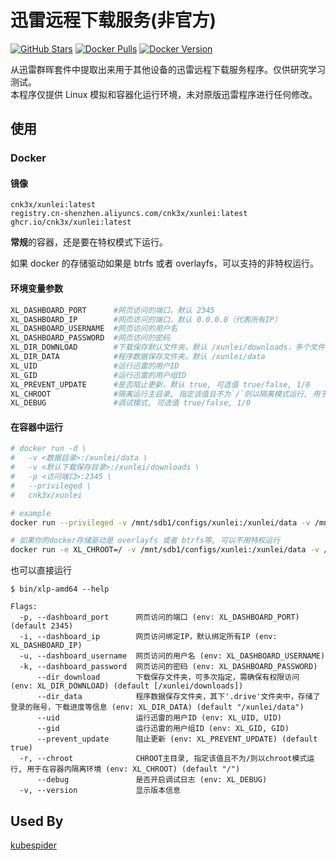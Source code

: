# 迅雷远程下载服务(非官方)

[![GitHub Stars][1]][2] [![Docker Pulls][3]][5] [![Docker Version][4]][5]

[1]: https://img.shields.io/github/stars/cnk3x/xunlei?style=flat
[2]: https://star-history.com/#cnk3x/xunlei&Date
[3]: https://img.shields.io/docker/pulls/cnk3x/xunlei.svg
[4]: https://img.shields.io/docker/v/cnk3x/xunlei
[5]: https://hub.docker.com/r/cnk3x/xunlei

从迅雷群晖套件中提取出来用于其他设备的迅雷远程下载服务程序。仅供研究学习测试。 \
本程序仅提供 Linux 模拟和容器化运行环境，未对原版迅雷程序进行任何修改。

## 使用

### Docker

#### 镜像

```plain
cnk3x/xunlei:latest
registry.cn-shenzhen.aliyuncs.com/cnk3x/xunlei:latest
ghcr.io/cnk3x/xunlei:latest
```

**常规**的容器，还是要在特权模式下运行。

如果 docker 的存储驱动如果是 btrfs 或者 overlayfs，可以支持的非特权运行。

#### 环境变量参数

```bash
XL_DASHBOARD_PORT      #网页访问的端口，默认 2345
XL_DASHBOARD_IP        #网页访问的端口，默认 0.0.0.0（代表所有IP）
XL_DASHBOARD_USERNAME  #网页访问的用户名
XL_DASHBOARD_PASSWORD  #网页访问的密码
XL_DIR_DOWNLOAD        #下载保存默认文件夹，默认 /xunlei/downloads，多个文件夹用冒号:分隔
XL_DIR_DATA            #程序数据保存文件夹，默认 /xunlei/data
XL_UID                 #运行迅雷的用户ID
XL_GID                 #运行迅雷的用户组ID
XL_PREVENT_UPDATE      #是否阻止更新，默认 true, 可选值 true/false, 1/0
XL_CHROOT              #隔离运行主目录, 指定该值且不为`/`则以隔离模式运行, 用于在容器内隔离环境，容器内默认为 /xunlei，隔离模式运行需要特权模式(--privileged)，可以将该值设置为`/`来以非特权模式运行。非特权模式运行有条件，可以尝试失败后使用特权模式重新运行。
XL_DEBUG               #调试模式, 可选值 true/false, 1/0
```

#### 在容器中运行

```bash
# docker run -d \
#   -v <数据目录>:/xunlei/data \
#   -v <默认下载保存目录>:/xunlei/downloads \
#   -p <访问端口>:2345 \
#   --privileged \
#   cnk3x/xunlei

# example
docker run --privileged -v /mnt/sdb1/configs/xunlei:/xunlei/data -v /mnt/sdb1/downloads:/xunlei/downloads -p 2345:2345 cnk3x/xunlei

# 如果你的docker存储驱动是 overlayfs 或者 btrfs等, 可以不用特权运行
docker run -e XL_CHROOT=/ -v /mnt/sdb1/configs/xunlei:/xunlei/data -v /mnt/sdb1/downloads:/xunlei/downloads -p 2345:2345 cnk3x/xunlei

```

也可以直接运行

```plain
$ bin/xlp-amd64 --help

Flags:
  -p, --dashboard_port      网页访问的端口 (env: XL_DASHBOARD_PORT) (default 2345)
  -i, --dashboard_ip        网页访问绑定IP，默认绑定所有IP (env: XL_DASHBOARD_IP)
  -u, --dashboard_username  网页访问的用户名 (env: XL_DASHBOARD_USERNAME)
  -k, --dashboard_password  网页访问的密码 (env: XL_DASHBOARD_PASSWORD)
      --dir_download        下载保存文件夹，可多次指定，需确保有权限访问 (env: XL_DIR_DOWNLOAD) (default [/xunlei/downloads])
      --dir_data            程序数据保存文件夹，其下'.drive'文件夹中，存储了登录的账号，下载进度等信息 (env: XL_DIR_DATA) (default "/xunlei/data")
      --uid                 运行迅雷的用户ID (env: XL_UID, UID)
      --gid                 运行迅雷的用户组ID (env: XL_GID, GID)
      --prevent_update      阻止更新 (env: XL_PREVENT_UPDATE) (default true)
  -r, --chroot              CHROOT主目录, 指定该值且不为/则以chroot模式运行, 用于在容器内隔离环境 (env: XL_CHROOT) (default "/")
      --debug               是否开启调试日志 (env: XL_DEBUG)
  -v, --version             显示版本信息
```

## Used By

[kubespider](https://github.com/opennaslab/kubespider/blob/main/docs/zh/user_guide/thunder_install_config/README.md)